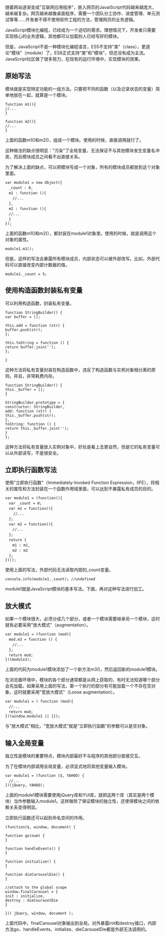 随着网站逐渐变成"互联网应用程序"，嵌入网页的JavaiScript代码越来越庞大，越来越复杂。网页越来越像桌面程序，需要一个团队分工协作、进度管理、单元测试等等......开发者不得不使用软件工程的方法，管理网页的业务逻辑。

JavaScript模块化编程，已经成为一个迫切的需求。理想情况下，开发者只需要实现核心的业务逻辑，其他都可以加载别人已经写好的模块。

但是，JavaScript不是一种模块化编程语言，ES5不支持"类"（class），更遑论"模块"（module）了。ES6正式支持"类"和"模块"，但还没有成为主流。JavaScript社区做了很多努力，在现有的运行环境中，实现模块的效果。

## 原始写法

模块就是实现特定功能的一组方法。只要把不同的函数（以及记录状态的变量）简单地放在一起，就算是一个模块。

```
function m1(){
//...
}

function m2(){
//...
}
```

上面的函数m1()和m2()，组成一个模块。使用的时候，直接调用就行了。

这种做法的缺点很明显："污染"了全局变量，无法保证不与其他模块发生变量名冲突，而且模块成员之间看不出直接关系。

为了解决上面的缺点，可以把模块写成一个对象，所有的模块成员都放到这个对象里面。

```
var module1 = new Object({
　_count : 0,
　m1 : function (){
　　//...
　},
　m2 : function (){
　//...
　}
});
```

上面的函数m1()和m2(），都封装在module1对象里。使用的时候，就是调用这个对象的属性。

```
module1.m1();
```

但是，这样的写法会暴露所有模块成员，内部状态可以被外部改写。比如，外部代码可以直接改变内部计数器的值。

```
module1._count = 5;
```

## 使用构造函数封装私有变量

可以利用构造函数，封装私有变量。

```
function StringBuilder() {
var buffer = [];

this.add = function (str) {
buffer.push(str);
};

this.toString = function () {
return buffer.join('');
};

}

```

这种方法将私有变量封装在构造函数中，违反了构造函数与实例对象相分离的原则。并且，非常耗费内存。

```
function StringBuilder() {
this._buffer = [];
}

StringBuilder.prototype = {
constructor: StringBuilder,
add: function (str) {
this._buffer.push(str);
},
toString: function () {
return this._buffer.join('');
}
};

```

这种方法将私有变量放入实例对象中，好处是看上去更自然，但是它的私有变量可以从外部读写，不是很安全。

## 立即执行函数写法

使用"立即执行函数"（Immediately-Invoked Function Expression，IIFE），将相关的属性和方法封装在一个函数作用域里面，可以达到不暴露私有成员的目的。

```
var module1 = (function(){
　var _count = 0;
　var m1 = function(){
　  //...
　};
　var m2 = function(){
　　//...
　};
　return {
　　m1 : m1,
　　m2 : m2
　};
})();
```

使用上面的写法，外部代码无法读取内部的_count变量。

```
console.info(module1._count); //undefined
```

module1就是JavaScript模块的基本写法。下面，再对这种写法进行加工。

## 放大模式

如果一个模块很大，必须分成几个部分，或者一个模块需要继承另一个模块，这时就有必要采用"放大模式"（augmentation）。

```
var module1 = (function (mod){
　mod.m3 = function () {
　　//...
　};
　return mod;
})(module1);
```

上面的代码为module1模块添加了一个新方法m3()，然后返回新的module1模块。

在浏览器环境中，模块的各个部分通常都是从网上获取的，有时无法知道哪个部分会先加载。如果采用上面的写法，第一个执行的部分有可能加载一个不存在空对象，这时就要采用"宽放大模式"（Loose augmentation）。

```
var module1 = ( function (mod){
　//...
　return mod;
})(window.module1 || {});
```

与"放大模式"相比，“宽放大模式”就是“立即执行函数”的参数可以是空对象。

## 输入全局变量

独立性是模块的重要特点，模块内部最好不与程序的其他部分直接交互。

为了在模块内部调用全局变量，必须显式地将其他变量输入模块。

```
var module1 = (function ($, YAHOO) {
　//...
})(jQuery, YAHOO);
```

上面的module1模块需要使用jQuery库和YUI库，就把这两个库（其实是两个模块）当作参数输入module1。这样做除了保证模块的独立性，还使得模块之间的依赖关系变得明显。

立即执行函数还可以起到命名空间的作用。

```
(function($, window, document) {

function go(num) {
}

function handleEvents() {
}

function initialize() {
}

function dieCarouselDie() {
}

//attach to the global scope
window.finalCarousel = {
init : initialize,
destroy : dieCouraselDie
}

})( jQuery, window, document );
```

上面代码中，finalCarousel对象输出到全局，对外暴露init和destroy接口，内部方法go、handleEvents、initialize、dieCarouselDie都是外部无法调用的。